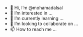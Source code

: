 - 👋 Hi, I’m @mohamadalsal
- 👀 I’m interested in ...
- 🌱 I’m currently learning ...
- 💞️ I’m looking to collaborate on ...
- 📫 How to reach me ...

<!---
mohamadalsal/mohamadalsal is a ✨ special ✨ repository because its `README.md` (this file) appears on your GitHub profile.
You can click the Preview link to take a look at your changes.
--->
